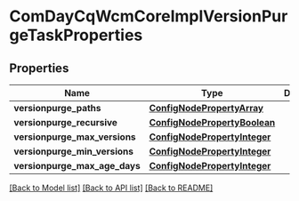 # ComDayCqWcmCoreImplVersionPurgeTaskProperties

## Properties
Name | Type | Description | Notes
------------ | ------------- | ------------- | -------------
**versionpurge_paths** | [**ConfigNodePropertyArray**](ConfigNodePropertyArray.md) |  | [optional] 
**versionpurge_recursive** | [**ConfigNodePropertyBoolean**](ConfigNodePropertyBoolean.md) |  | [optional] 
**versionpurge_max_versions** | [**ConfigNodePropertyInteger**](ConfigNodePropertyInteger.md) |  | [optional] 
**versionpurge_min_versions** | [**ConfigNodePropertyInteger**](ConfigNodePropertyInteger.md) |  | [optional] 
**versionpurge_max_age_days** | [**ConfigNodePropertyInteger**](ConfigNodePropertyInteger.md) |  | [optional] 

[[Back to Model list]](../README.md#documentation-for-models) [[Back to API list]](../README.md#documentation-for-api-endpoints) [[Back to README]](../README.md)


